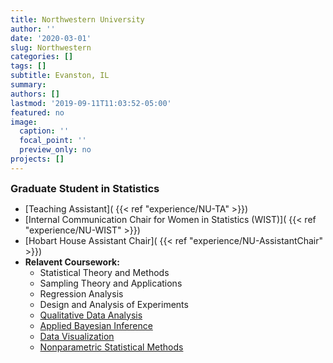 ```yaml
---
title: Northwestern University
author: ''
date: '2020-03-01'
slug: Northwestern
categories: []
tags: []
subtitle: Evanston, IL
summary: 
authors: []
lastmod: '2019-09-11T11:03:52-05:00'
featured: no
image:
  caption: ''
  focal_point: ''
  preview_only: no
projects: []
---
```


<style>
p.extra {
  font-size: .9rem; 
  color: rgba(0,0,0,0.6);
  margin: 0px 0px 0px 1px; 
}
</style>

<div class="row">
  <div class="col-md-12">
    <h3 style="margin:0px;">Graduate Student in Statistics</h3>
        <!-- <p class="extra">Summa Cum Laude </p> --> 
  </div>
</div>

 - [Teaching Assistant]( {{< ref "experience/NU-TA" >}})
 - [Internal Communication Chair for Women in Statistics (WIST)]( {{< ref "experience/NU-WIST" >}})
 - [Hobart House Assistant Chair]( {{< ref "experience/NU-AssistantChair" >}})
 - **Relavent Coursework:**  
   - Statistical Theory and Methods
   - Sampling Theory and Applications  
   - Regression Analysis  
   - Design and Analysis of Experiments  
   - [Qualitative Data Analysis](https://github.com/MarEichler/STAT455-Fall2019)  
   - [Applied Bayesian Inference](https://github.com/MarEichler/STAT457-Fall2019)  
   - [Data Visualization](https://mareichler.github.io/STAT302-Spring2020/)  
   - [Nonparametric Statistical Methods](https://github.com/MarEichler/STAT352-Spring2020)


